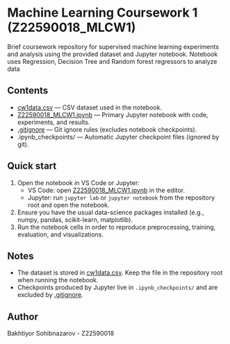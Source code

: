 # Machine Learning Coursework 1 (Z22590018_MLCW1)

Brief coursework repository for supervised machine learning experiments and analysis using the provided dataset and Jupyter notebook. Notebook uses Regression, Decision Tree and Random forest regressors to analyze data

## Contents
- [cw1data.csv](cw1data.csv) — CSV dataset used in the notebook.
- [Z22590018_MLCW1.ipynb](Z22590018_MLCW1.ipynb) — Primary Jupyter notebook with code, experiments, and results.
- [.gitignore](.gitignore) — Git ignore rules (excludes notebook checkpoints).
- .ipynb_checkpoints/ — Automatic Jupyter checkpoint files (ignored by git).

## Quick start
1. Open the notebook in VS Code or Jupyter:
   - VS Code: open [Z22590018_MLCW1.ipynb](Z22590018_MLCW1.ipynb) in the editor.
   - Jupyter: run `jupyter lab` or `jupyter notebook` from the repository root and open the notebook.
2. Ensure you have the usual data-science packages installed (e.g., numpy, pandas, scikit-learn, matplotlib).
3. Run the notebook cells in order to reproduce preprocessing, training, evaluation, and visualizations.

## Notes
- The dataset is stored in [cw1data.csv](cw1data.csv). Keep the file in the repository root when running the notebook.
- Checkpoints produced by Jupyter live in `.ipynb_checkpoints/` and are excluded by [.gitignore](.gitignore).

## Author
Bakhtiyor Sohibnazarov - Z22590018